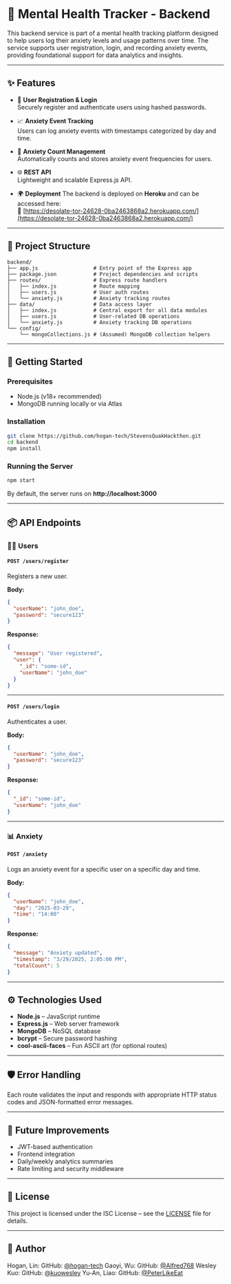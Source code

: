 # 🧠 Mental Health Tracker - Backend

This backend service is part of a mental health tracking platform designed to help users log their anxiety levels and usage patterns over time. The service supports user registration, login, and recording anxiety events, providing foundational support for data analytics and insights.

---

## ✨ Features

- 👤 **User Registration & Login**  
  Securely register and authenticate users using hashed passwords.

- 📈 **Anxiety Event Tracking**  
  Users can log anxiety events with timestamps categorized by day and time.

- 🧠 **Anxiety Count Management**  
  Automatically counts and stores anxiety event frequencies for users.

- 🌐 **REST API**  
  Lightweight and scalable Express.js API.

- 🌍 **Deployment** 
    The backend is deployed on **Heroku** and can be accessed here:  
🔗 [https://desolate-tor-24628-0ba2463868a2.herokuapp.com/](https://desolate-tor-24628-0ba2463868a2.herokuapp.com/)


---

## 📁 Project Structure

```
backend/
├── app.js                  # Entry point of the Express app
├── package.json            # Project dependencies and scripts
├── routes/                 # Express route handlers
│   ├── index.js            # Route mapping
│   ├── users.js            # User auth routes
│   └── anxiety.js          # Anxiety tracking routes
├── data/                   # Data access layer
│   ├── index.js            # Central export for all data modules
│   ├── users.js            # User-related DB operations
│   └── anxiety.js          # Anxiety tracking DB operations
└── config/
    └── mongoCollections.js # (Assumed) MongoDB collection helpers
```

---

## 🚀 Getting Started

### Prerequisites

- Node.js (v18+ recommended)
- MongoDB running locally or via Atlas

### Installation

```bash
git clone https://github.com/hogan-tech/StevensQuakHackthon.git
cd backend
npm install
```

### Running the Server

```bash
npm start
```

By default, the server runs on **http://localhost:3000**

---

## 📦 API Endpoints

### 🧍‍♂️ Users

#### `POST /users/register`

Registers a new user.

**Body:**
```json
{
  "userName": "john_doe",
  "password": "secure123"
}
```

**Response:**
```json
{
  "message": "User registered",
  "user": {
    "_id": "some-id",
    "userName": "john_doe"
  }
}
```

---

#### `POST /users/login`

Authenticates a user.

**Body:**
```json
{
  "userName": "john_doe",
  "password": "secure123"
}
```

**Response:**
```json
{
  "_id": "some-id",
  "userName": "john_doe"
}
```

---

### 📊 Anxiety

#### `POST /anxiety`

Logs an anxiety event for a specific user on a specific day and time.

**Body:**
```json
{
  "userName": "john_doe",
  "day": "2025-03-29",
  "time": "14:00"
}
```

**Response:**
```json
{
  "message": "Anxiety updated",
  "timestamp": "3/29/2025, 2:05:00 PM",
  "totalCount": 5
}
```

---

## ⚙️ Technologies Used

- **Node.js** – JavaScript runtime
- **Express.js** – Web server framework
- **MongoDB** – NoSQL database
- **bcrypt** – Secure password hashing
- **cool-ascii-faces** – Fun ASCII art (for optional routes)

---

## 🛡️ Error Handling

Each route validates the input and responds with appropriate HTTP status codes and JSON-formatted error messages.

---

## 🧪 Future Improvements

- JWT-based authentication
- Frontend integration
- Daily/weekly analytics summaries
- Rate limiting and security middleware

---

## 📝 License

This project is licensed under the ISC License – see the [LICENSE](./LICENSE) file for details.

---

## 👤 Author
Hogan, Lin: GitHub: [@hogan-tech](https://github.com/hogan-tech)
Gaoyi, Wu: GitHub: [@Alfred768](https://github.com/Alfred768)
Wesley Kuo: GitHub: [@kuowesley](https://github.com/kuowesley)
Yu-An, Liao: GitHub: [@PeterLikeEat](https://github.com/PeterLikeEat)


